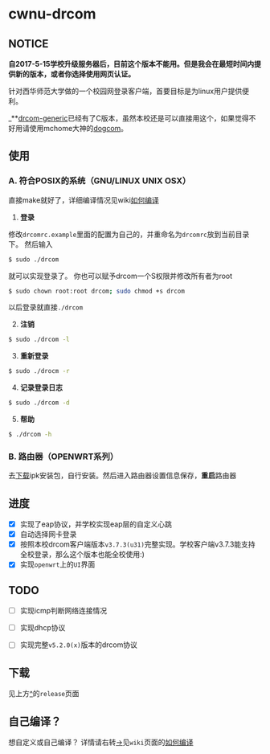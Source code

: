 # cwnu-drcom

## NOTICE
**自2017-5-15学校升级服务器后，目前这个版本不能用。但是我会在最短时间内提供新的版本，或者你选择使用网页认证。**

针对西华师范大学做的一个校园网登录客户端，首要目标是为linux用户提供便利。

_**[drcom-generic](https://github.com/drcoms/drcom-generic.git)已经有了C版本，虽然本校还是可以直接用这个，如果觉得不好用请使用mchome大神的[dogcom](https://github.com/mchome/dogcom.git)。

## 使用

### A. 符合POSIX的系统（GNU/LINUX UNIX OSX）
直接make就好了，详细编译情况见wiki[如何编译](https://github.com/leetking/cwnu-drcom/wiki/HOW-TO-BUILD)

1. **登录**

 修改`drcomrc.example`里面的配置为自己的，并重命名为`drcomrc`放到当前目录下。
 然后输入
 ```bash
 $ sudo ./drcom
 ```
 就可以实现登录了。
 你也可以赋予drcom一个S权限并修改所有者为root
 ```bash
 $ sudo chown root:root drcom; sudo chmod +s drcom
 ```
 以后登录就直接`./drcom`

2. **注销**
 ```bash
 $ sudo ./drcom -l
 ```

3. **重新登录**
 ```bash
 $ sudo ./drocm -r
 ```
4. **记录登录日志**
 ```bash
 $ sudo ./drcom -d
 ```

5. **帮助**
 ```bash
 $ ./drcom -h
 ```
 
### B. 路由器（OPENWRT系列）
去[下载](https://github.com/leetking/cwnu-drcom/releases/latest)ipk安装包，自行安装。然后进入路由器设置信息保存，**重启**路由器

## 进度
- [x] 实现了eap协议，并学校实现eap层的自定义心跳
- [x] 自动选择网卡登录
- [x] 按照本校drcom客户端版本`v3.7.3(u31)`完整实现。学校客户端v3.7.3能支持全校登录，那么这个版本也能全校使用:)
- [x] 实现`openwrt`上的`UI`界面

## TODO
- [ ] 实现icmp判断网络连接情况
- [ ] 实现dhcp协议
- [ ] 实现完整`v5.2.0(x)`版本的drcom协议


## 下载
见上方[^](https://github.com/leetking/cwnu-drcom/releases)的`release`页面

## 自己编译？
想自定义或自己编译？
详情请右转[->](https://github.com/leetking/cwnu-drcom/wiki)见`wiki`页面的[如何编译](https://github.com/leetking/cwnu-drcom/wiki/HOW-TO-BUILD)
